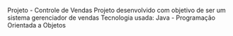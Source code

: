 Projeto - Controle de Vendas
Projeto desenvolvido com objetivo de ser um sistema gerenciador de vendas
Tecnologia usada:
Java - Programação Orientada a Objetos
